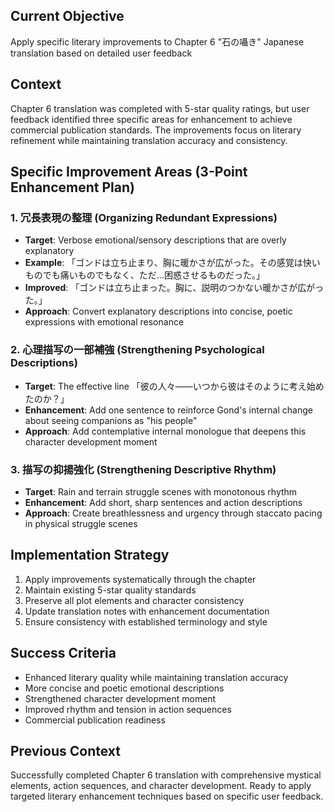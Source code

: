 ## Current Objective
Apply specific literary improvements to Chapter 6 "石の囁き" Japanese translation based on detailed user feedback

## Context
Chapter 6 translation was completed with 5-star quality ratings, but user feedback identified three specific areas for enhancement to achieve commercial publication standards. The improvements focus on literary refinement while maintaining translation accuracy and consistency.

## Specific Improvement Areas (3-Point Enhancement Plan)

### 1. 冗長表現の整理 (Organizing Redundant Expressions)
- **Target**: Verbose emotional/sensory descriptions that are overly explanatory
- **Example**: 「ゴンドは立ち止まり、胸に暖かさが広がった。その感覚は快いものでも痛いものでもなく、ただ...困惑させるものだった。」
- **Improved**: 「ゴンドは立ち止まった。胸に、説明のつかない暖かさが広がった。」
- **Approach**: Convert explanatory descriptions into concise, poetic expressions with emotional resonance

### 2. 心理描写の一部補強 (Strengthening Psychological Descriptions)
- **Target**: The effective line 「彼の人々——いつから彼はそのように考え始めたのか？」
- **Enhancement**: Add one sentence to reinforce Gond's internal change about seeing companions as "his people"
- **Approach**: Add contemplative internal monologue that deepens this character development moment

### 3. 描写の抑揚強化 (Strengthening Descriptive Rhythm)
- **Target**: Rain and terrain struggle scenes with monotonous rhythm
- **Enhancement**: Add short, sharp sentences and action descriptions
- **Approach**: Create breathlessness and urgency through staccato pacing in physical struggle scenes

## Implementation Strategy
1. Apply improvements systematically through the chapter
2. Maintain existing 5-star quality standards
3. Preserve all plot elements and character consistency
4. Update translation notes with enhancement documentation
5. Ensure consistency with established terminology and style

## Success Criteria
- Enhanced literary quality while maintaining translation accuracy
- More concise and poetic emotional descriptions
- Strengthened character development moment
- Improved rhythm and tension in action sequences
- Commercial publication readiness

## Previous Context
Successfully completed Chapter 6 translation with comprehensive mystical elements, action sequences, and character development. Ready to apply targeted literary enhancement techniques based on specific user feedback.
